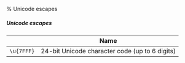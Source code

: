 % Unicode escapes

##### Unicode escapes
|   | Name |
|---|------|
| `\u{7FFF}` | 24-bit Unicode character code (up to 6 digits) |

